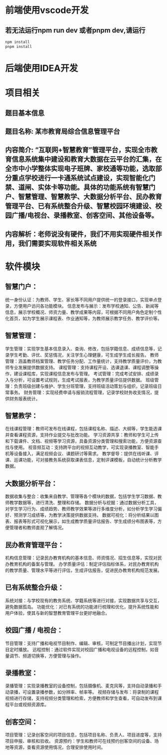 # 前端使用vscode开发
## 若无法运行npm run dev 或者pnpm dev,请运行
```bash
npm install
pnpm install
```

# 后端使用IDEA开发
# 项目相关
## 题目基本信息
## 题目名称: 某市教育局综合信息管理平台
## 内容简介: “互联网+智慧教育”管理平台，实现全市教育信息系统集中建设和教育大数据在云平台的汇集，在全市中小学整体实现电子班牌、家校通等功能，选取部分重点学校进行一卡通系统试点建设，实现智能化门禁、道闸、实体卡等功能。具体的功能系统有智慧门户、智慧管理、智慧教学、大数据分析平台、民办教育管理平台、已有系统整合升级、智慧校园环境建设、校园广播/电视台、录播教室、创客空间、其他设备等。
## 内容解析：老师说没有硬件，我们不用实现硬件相关作用，我们需要实现软件相关系统
# 软件模块

## 智慧门户：
统一身份认证：为教师、学生、家长等不同用户提供统一的登录接口，实现单点登录，方便用户访问各功能模块。
信息发布与展示：发布学校通知、公告、新闻等信息，展示学校概况、师资力量、教学成果等内容，可根据不同用户角色定制个性化首页，如为学生展示课程表、作业通知等，为教师展示教学任务、教学评价等。
## 智慧管理：
学生管理：实现学生基本信息录入、查询、修改，包括学籍信息、成绩信息等，记录学生考勤、评优、奖惩情况，关注学生心理健康，可生成学生成长报告。
教师管理：涵盖教师档案管理、教学任务分配、工作量统计，支持教学质量评价，为教师专业发展提供数据支持。
课程管理：支持课程开设、选课退课、课程调整等操作，建设课程库，实现课程信息发布与管理。
考试管理：完成考试安排、成绩录入与分析，可设置考试规则，生成考试报表，为教学质量评估提供数据。
班级管理：负责班级创建与维护、学生分班管理，支持班级活动策划与组织，记录班级日常事务。
财务管理：实现经费申请与报销流程管理，记录学校财务收支情况，提供财务报表统计。
## 智慧教学：
在线课程管理：教师可发布在线课程，包括课程名称、描述、大纲等，学生能选课并查看课程资源，支持作业提交与批改功能。
学习资源共享：教师和学生可上传和下载课件、文档、视频等学习资源，具备资源分类管理和搜索功能，方便资源查找与使用。
视音频互动：支持跨平台的视频互动教学，可实现录播教室、智能手机等设备接入，满足视频会议、课题研讨等需求。
教学督导：提供在线听课、评课、巡课功能，可对接教务系统获取课表信息，定制评课模板，自动统计分析教学数据。
## 大数据分析平台：
数据收集与整合：收集来自教学、管理等各个模块的数据，包括学生学习数据、教师教学数据等，进行清洗、整理和存储。
数据分析与挖掘：通过数据分析工具，对学生学习行为、成绩趋势、教师教学效果等进行多维度分析，如分析学生学习偏好、预测学习成绩等，为教学决策提供数据支持。
数据可视化：将分析结果以图表、报表等形式可视化展示，如生成教学质量评估报告、学生成绩分布图表等，方便管理者和教师直观了解情况。
## 民办教育管理平台：
机构信息管理：记录民办教育机构的基本信息、师资情况、招生信息等，实现对民办教育机构的备案与管理。
办学质量评估：制定评估指标体系，对民办教育机构的教学质量、管理水平等进行评估，生成评估报告，促进民办教育机构规范发展。
## 已有系统整合升级：
系统对接：与学校现有的教务系统、学籍系统等进行对接，实现数据共享与交互，避免数据孤岛。
功能优化：对已有系统的功能进行梳理和优化，提升系统性能和用户体验，使其与新的智慧教育管理平台更好地融合。
## 校园广播 / 电视台：
节目管理：支持广播和电视节目制作、编辑、审核，可制定节目播出计划，实现节目定时播放。
远程控制：通过软件实现对校园广播和电视设备的远程控制，如音量调节、频道切换等，方便管理与操作。
## 录播教室：
录播管理：实现录播教室的设备控制，包括摄像机、麦克风等，支持自动录播和手动录播，可设置录播参数，如分辨率、帧率等。
视频存储与发布：将录制的课程视频进行存储，支持视频分类管理和检索，方便教师和学生查看，可自动发布到课程平台或视频资源库。
## 创客空间：
项目管理：记录创客空间的项目信息，包括项目名称、负责人、项目进度等，支持项目申报、审核和验收。
资源预约：学生和教师可在线预约创客空间的设备、场地等资源，查看资源使用情况，合理安排使用时间。
